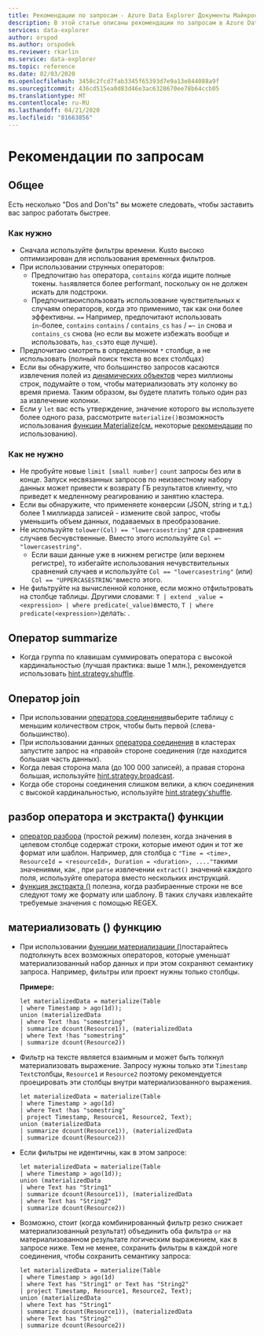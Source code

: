 ```yaml
---
title: Рекомендации по запросам - Azure Data Explorer Документы Майкрософт
description: В этой статье описаны рекомендации по запросам в Azure Data Explorer.
services: data-explorer
author: orspod
ms.author: orspodek
ms.reviewer: rkarlin
ms.service: data-explorer
ms.topic: reference
ms.date: 02/03/2020
ms.openlocfilehash: 3458c2fcd7fab3345f65393d7e9a13e844088a9f
ms.sourcegitcommit: 436cd515ea0d83d46e3ac6328670ee78b64ccb05
ms.translationtype: MT
ms.contentlocale: ru-RU
ms.lasthandoff: 04/21/2020
ms.locfileid: "81663856"
---
```

# <a name="query-best-practices"></a>Рекомендации по запросам 

## <a name="general"></a>Общее

Есть несколько "Dos and Don'ts" вы можете следовать, чтобы заставить вас запрос работать быстрее.

### <a name="do"></a>Как нужно

*   Сначала используйте фильтры времени. Kusto высоко оптимизирован для использования временных фильтров.
*   При использовании струнных операторов:
    *   Предпочитаю `has` оператора, `contains` когда ищите полные токены. `has`является более performant, поскольку он не должен искать для подстроки.
    *   Предпочитаюиспользовать использование чувствительных к случаям операторов, когда это применимо, так как они более эффективны. `==` Например, предпочитают использовать `in~`более, `contains` `contains` / `contains_cs` `has` / `=~` `in` снова и `contains_cs` снова (но если вы можете избежать вообще и использовать, `has_cs`это еще лучше).
*   Предпочитаю смотреть в определенном `*` столбце, а не использовать (полный поиск текста во всех столбцах)
*   Если вы обнаружите, что большинство запросов касаются извлечения полей из [динамических объектов](./scalar-data-types/dynamic.md) через миллионы строк, подумайте о том, чтобы материализовать эту колонку во время приема. Таким образом, вы будете платить только один раз за извлечение колонки.  
*   Если у `let` вас есть утверждение, значение которого вы используете более одного раза, рассмотрите `materialize()`возможность использования [функции Materialize(см.](./materializefunction.md) некоторые [рекомендации](#materialize-function) по использованию).

### <a name="dont"></a>Как не нужно

*   Не пробуйте новые `limit [small number]` `count` запросы без или в конце.
    Запуск несвязанных запросов по неизвестному набору данных может привести к возврату ГБ результатов клиенту, что приведет к медленному реагированию и занятию кластера.
*   Если вы обнаружите, что применяете конверсии (JSON, string и т.д.) более 1 миллиарда записей - измените свой запрос, чтобы уменьшить объем данных, подаваемых в преобразование.
*   Не используйте `tolower(Col) == "lowercasestring"` для сравнения случаев бесчувственные. Вместо этого используйте `Col =~ "lowercasestring"`.
    *   Если ваши данные уже в нижнем регистре (или верхнем регистре), то избегайте использования нечувствительных сравнений случаев и используйте `Col == "lowercasestring"` (или) `Col == "UPPERCASESTRING"`вместо этого.
*   Не фильтруйте на вычисленной колонке, если можно отфильтровать на столбце таблицы. Другими словами: `T | extend _value = <expression> | where predicate(_value)`вместо, `T | where predicate(<expression>)`делать: .

## <a name="summarize-operator"></a>Оператор summarize

*   Когда группа по клавишам суммировать оператора с высокой кардинальностью (лучшая практика: выше 1 млн.), рекомендуется использовать [hint.strategy.shuffle](./shufflequery.md).

## <a name="join-operator"></a>Оператор join

*   При использовании [оператора соединения](./joinoperator.md)выберите таблицу с меньшим количеством строк, чтобы быть первой (слева-большинство). 
*   При использовании данных [оператора соединения](./joinoperator.md) в кластерах запустите запрос на «правой» стороне соединения (где находится большая часть данных).
*   Когда левая сторона мала (до 100 000 записей), а правая сторона большая, используйте [hint.strategy.broadcast](./broadcastjoin.md).
*   Когда обе стороны соединения слишком велики, а ключ соединения с высокой кардинальностью, используйте [hint.strategy'shuffle](./shufflequery.md).
    
## <a name="parse-operator-and-extract-function"></a>разбор оператора и экстракта() функции

*   [оператор разбора](./parseoperator.md) (простой режим) полезен, когда значения в целевом столбце содержат строки, которые имеют один и тот же формат или шаблон.
Например, для столбца с `"Time = <time>, ResourceId = <resourceId>, Duration = <duration>, ...."`такими значениями, как , при `parse` извлечении `extract()` значений каждого поля, используйте оператора вместо нескольких инструкций.
*   [функция экстракта ()](./extractfunction.md) полезна, когда разбираенные строки не все следуют тому же формату или шаблону.
В таких случаях извлекайте требуемые значения с помощью REGEX.

## <a name="materialize-function"></a>материализовать () функцию

*   При использовании [функции материализации ()](./materializefunction.md)постарайтесь подтолкнуть всех возможных операторов, которые уменьшат материализованный набор данных и при этом сохраняют семантику запроса. Например, фильтры или проект нужны только столбцы.
    
    **Примере:**

    ```kusto
    let materializedData = materialize(Table
    | where Timestamp > ago(1d));
    union (materializedData
    | where Text !has "somestring"
    | summarize dcount(Resource1)), (materializedData
    | where Text !has "somestring"
    | summarize dcount(Resource2))
    ```

* Фильтр на тексте является взаимным и может быть толкнул материализовать выражение.
    Запросу нужны только эти `Timestamp` `Text`столбцы, `Resource1` и `Resource2` поэтому рекомендуется проецировать эти столбцы внутри материализованного выражения.
    
    ```kusto
    let materializedData = materialize(Table
    | where Timestamp > ago(1d)
    | where Text !has "somestring"
    | project Timestamp, Resource1, Resource2, Text);
    union (materializedData
    | summarize dcount(Resource1)), (materializedData
    | summarize dcount(Resource2))
    ```
    
*   Если фильтры не идентичны, как в этом запросе:  

    ```kusto
    let materializedData = materialize(Table
    | where Timestamp > ago(1d));
    union (materializedData
    | where Text has "String1"
    | summarize dcount(Resource1)), (materializedData
    | where Text has "String2"
    | summarize dcount(Resource2))
    ```

*   Возможно, стоит (когда комбинированный фильтр резко снижает материализованный результат) объединить оба фильтра `or` на материализованном результате логическим выражением, как в запросе ниже. Тем не менее, сохранить фильтры в каждой ноге соединения, чтобы сохранить семантику запроса:
     
    ```kusto
    let materializedData = materialize(Table
    | where Timestamp > ago(1d)
    | where Text has "String1" or Text has "String2"
    | project Timestamp, Resource1, Resource2, Text);
    union (materializedData
    | where Text has "String1"
    | summarize dcount(Resource1)), (materializedData
    | where Text has "String2"
    | summarize dcount(Resource2))
    ```
    